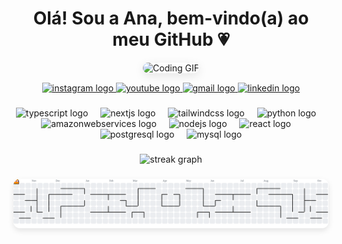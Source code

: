 <h1 align="center">
  Olá! Sou a Ana, bem-vindo(a) ao meu GitHub 💗
</h1>

<div align="center">
 
  <img src="https://media.giphy.com/media/v1.Y2lkPWVjZjA1ZTQ3djIybnRrb3M5ZXVneTQyczV1Ynd1b3U4djE1eXN0cmhvbnNpOGg3OCZlcD12MV9naWZzX3JlbGF0ZWQmY3Q9Zw/wOVI5wW1cSzWfU0rLj/giphy.gif" alt="Coding GIF" width="180" style="border-radius:15px; box-shadow:0px 4px 15px rgba(0,0,0,0.1); margin-bottom:15px;" />
</div>

<div align="center">
  <a href="https://www.instagram.com/anajcodes/" target="_blank">
    <img src="https://img.shields.io/static/v1?message=Instagram&logo=instagram&label=&color=EC4899&logoColor=white&labelColor=&style=for-the-badge" height="35" alt="instagram logo"  />
  </a>
  <a href="https://www.youtube.com/@anabcodes" target="_blank">
    <img src="https://img.shields.io/static/v1?message=Youtube&logo=youtube&label=&color=F472B6&logoColor=white&labelColor=&style=for-the-badge" height="35" alt="youtube logo"  />
  </a>
  <a href="mailto:contatoanabraghim@gmail.com" target="_blank">
    <img src="https://img.shields.io/static/v1?message=Gmail&logo=gmail&label=&color=60A5FA&logoColor=white&labelColor=&style=for-the-badge" height="35" alt="gmail logo"  />
  </a>
  <a href="https://www.linkedin.com/in/anabraghim?originalSubdomain=br" target="_blank">
    <img src="https://img.shields.io/static/v1?message=LinkedIn&logo=linkedin&label=&color=3B82F6&logoColor=white&labelColor=&style=for-the-badge" height="35" alt="linkedin logo"  />
  </a>
</div>


###

<div align="center" style="margin-top:20px;">
  <img src="https://skillicons.dev/icons?i=ts" height="60" alt="typescript logo"  />
  <img width="12" />
  <img src="https://skillicons.dev/icons?i=nextjs" height="60" alt="nextjs logo"  />
  <img width="12" />
  <img src="https://skillicons.dev/icons?i=tailwind" height="60" alt="tailwindcss logo"  />
  <img width="12" />
  <img src="https://skillicons.dev/icons?i=py" height="60" alt="python logo"  />
  <img width="12" />
  <img src="https://skillicons.dev/icons?i=aws" height="60" alt="amazonwebservices logo"  />
  <img width="12" />
  <img src="https://cdn.jsdelivr.net/gh/devicons/devicon/icons/nodejs/nodejs-original.svg" height="60" alt="nodejs logo"  />
  <img width="12" />
  <img src="https://cdn.jsdelivr.net/gh/devicons/devicon/icons/react/react-original.svg" height="60" alt="react logo"  />
  <img width="12" />
  <img src="https://cdn.jsdelivr.net/gh/devicons/devicon/icons/postgresql/postgresql-original.svg" height="60" alt="postgresql logo"  />
  <img width="12" />
  <img src="https://cdn.jsdelivr.net/gh/devicons/devicon/icons/mysql/mysql-original.svg" height="60" alt="mysql logo"  />
</div>

###

<div align="center" style="margin-top:20px;">
  <img src="https://streak-stats.demolab.com?user=anabraghim&locale=en&mode=daily&theme=default&hide_border=false&border_radius=10&background=FDF7FB&ring=F9A8D4&fire=60A5FA&currStreakLabel=F9A8D4&sideNums=60A5FA&currStreakNum=F28EB9" height="150" alt="streak graph"  />
</div>

###

<picture>
  <source media="(prefers-color-scheme: light)" srcset="https://raw.githubusercontent.com/anabcodes/anabcodes/output/pacman-contribution-graph.svg">
  <img alt="pacman contribution graph" src="https://raw.githubusercontent.com/anabcodes/anabcodes/output/pacman-contribution-graph.svg" style="border-radius:10px; box-shadow:0px 4px 10px rgba(0,0,0,0.1);" />
</picture>
